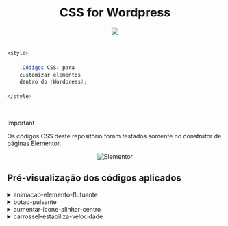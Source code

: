<div align="center">
    <h1>CSS for Wordpress</h1>
    <a href="https://skillicons.dev">
    <img src="https://skillicons.dev/icons?i=css,wordpress" />
    </a>
</div>   

<br>

```CSS
<style>

    .Códigos CSS: para 
    customizar elementos 
    dentro do (Wordpress);

</style>
``` 

<br>

> [!IMPORTANT]
> Os códigos CSS deste repositório foram testados somente no construtor de páginas Elementor.   

<div align="center">

![Elementor](https://svgl-badge.vercel.app/api/Software/Elementor?theme=dark)

</div>

## Pré-visualização dos códigos aplicados

<details>
<summary>animacao-elemento-flutuante</summary>

![animacao-elemento-flutuante](https://raw.githubusercontent.com/walterowisk/CSS-for-Wordpress/main/preview-img/float-animation.gif)
</details>

<details>
<summary>botao-pulsante</summary>

![botao-pulsante](https://raw.githubusercontent.com/walterowisk/CSS-for-Wordpress/main/preview-img/button-pulse-effect.gif)
</details>

<details>
<summary>aumentar-icone-alinhar-centro</summary>

![aumentar-icone-alinhar-centro](https://raw.githubusercontent.com/walterowisk/CSS-for-Wordpress/main/preview-img/size-icons-buttons.png)
</details>

<details>
<summary>carrossel-estabiliza-velocidade</summary>

![carrossel-estabiliza-velocidade](https://raw.githubusercontent.com/walterowisk/CSS-for-Wordpress/main/preview-img/carousel-transition-timing-function.gif)
</details>